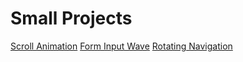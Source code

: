 # Small Projects

[Scroll Animation](Scroll-Animation/)
[Form Input Wave](form-Input-Wave/)
[Rotating Navigation](rotating-Navigation/)
